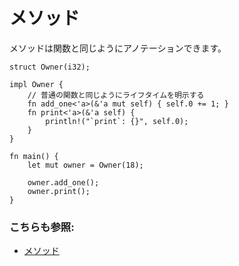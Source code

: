# メソッド

メソッドは関数と同じようにアノテーションできます。

```rust,editable
struct Owner(i32);

impl Owner {
    // 普通の関数と同じようにライフタイムを明示する
    fn add_one<'a>(&'a mut self) { self.0 += 1; }
    fn print<'a>(&'a self) {
        println!("`print`: {}", self.0);
    }
}

fn main() {
    let mut owner = Owner(18);

    owner.add_one();
    owner.print();
}
```

### こちらも参照:

- [メソッド][methods]

[methods]: ../../fn/methods.md
